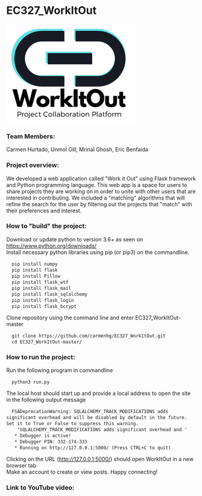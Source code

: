 # EC327_WorkItOut
![WorkItOut](../WorkItOut.png)

### Team Members:
  Carmen Hurtado, Unmol Gill, Mrinal Ghosh, Eric Benfaida
  
### Project overview: 
  We developed a web application called "Work it Out" using Flask framework and Python programming language. This web app is 
  a space for users to share projects they are working on in order to unite with other users that are interested in 
  contributing. We included a "matching" algorithms that will refine the search for the user by filtering out the projects that 
  "match" with their preferences and interest. 
  
### How to "build" the project:
  Download or update python to version 3.6+ as seen on https://www.python.org/downloads/ </br>
  Install necessary python libraries using pip (or pip3) on the commandline.
```
  pip install numpy
  pip install flask
  pip install Pillow
  pip install flask_wtf
  pip install flask_mail
  pip install flask_sqlalchemy
  pip install flask_login
  pip install flask_bcrypt
```
  Clone repository using the command line and enter EC327_WorkItOut-master
```
  git clone https://github.com/carmenhg/EC327_WorkItOut.git
  cd EC327_WorkItOut-master/
```
### How to run the project:
  Run the following program in commandline
```
  python3 run.py
```
  The local host should start up and provide a local address to open the site in the following output message
```
  FSADeprecationWarning: SQLALCHEMY_TRACK_MODIFICATIONS adds significant overhead and will be disabled by default in the future.  Set it to True or False to suppress this warning.
    'SQLALCHEMY_TRACK_MODIFICATIONS adds significant overhead and '
   * Debugger is active!
   * Debugger PIN: 332-174-333
   * Running on http://127.0.0.1:5000/ (Press CTRL+C to quit)
```
  Clicking on the URL (http://127.0.0.1:5000/) should open WorkItOut in a new browser tab </br>
  Make an account to create or view posts. Happy connecting!
  
### Link to YouTube video:
